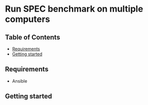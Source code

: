 # Run SPEC benchmark on multiple computers <!-- omit from toc -->

## Table of Contents <!-- omit from toc -->

- [Requirements](#requirements)
- [Getting started](#getting-started)

## Requirements

- Ansible

## Getting started
